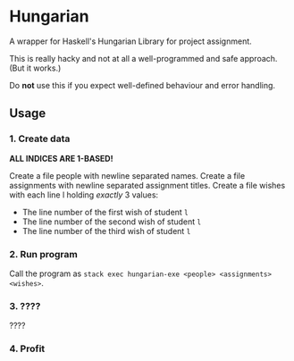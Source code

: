 # Hungarian
A wrapper for Haskell's Hungarian Library for project assignment.

This is really hacky and not at all a well-programmed and safe approach. (But it works.)

Do **not** use this if you expect well-defined behaviour and error handling.

## Usage

### 1. Create data

**ALL INDICES ARE 1-BASED!**

Create a file people with newline separated names.
Create a file assignments with newline separated assignment titles.
Create a file wishes with each line l holding *exactly* 3 values:
 - The line number of the first wish of student `l`
 - The line number of the second wish of student `l`
 - The line number of the third wish of student `l`

### 2. Run program

Call the program as `stack exec hungarian-exe <people> <assignments> <wishes>`.

### 3. ????

????

### 4. Profit

$$$$
